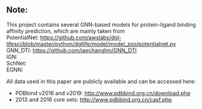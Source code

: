 ## Note:
This project contains several GNN-based models for protein-ligand binding affinity prediction, which are mainly taken from  
PotentialNet: https://github.com/awslabs/dgl-lifesci/blob/master/python/dgllife/model/model_zoo/potentialnet.py                                  
GNN_DTI: https://github.com/jaechanglim/GNN_DTI  
IGN:  
SchNet:  
EGNN:  


All data used in this paper are publicly available and can be accessed here:  
- PDBbind v2016 and v2019: http://www.pdbbind.org.cn/download.php
- 2013 and 2016 core sets: http://www.pdbbind.org.cn/casf.php
